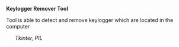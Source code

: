 <b>Keylogger Remover Tool</b>
<div>Tool is able to detect and remove keylogger which are located in the computer</div>
<ul>
<i>Tkinter, </i>
<i>PIL</i>
</ul>
